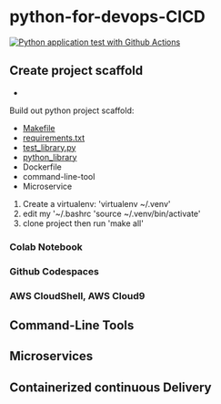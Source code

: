# python-for-devops-CICD
[![Python application test with Github Actions](https://github.com/NikolaGospodjinacki1/python-for-devops-CICD/actions/workflows/main.yml/badge.svg)](https://github.com/NikolaGospodjinacki1/python-for-devops-CICD/actions/workflows/main.yml)
## Create project scaffold
*

Build out python project scaffold:
* [Makefile](https://github.com/NikolaGospodjinacki1/python-for-devops-CICD/blob/main/Makefile)
* [requirements.txt](https://github.com/NikolaGospodjinacki1/python-for-devops-CICD/blob/main/requirements.txt)
* [test_library.py](https://github.com/NikolaGospodjinacki1/python-for-devops-CICD/blob/main/test_devopslib.py)
* [python_library](https://github.com/NikolaGospodjinacki1/python-for-devops-CICD/tree/main/devopslib)
* Dockerfile
* command-line-tool
* Microservice

1. Create a virtualenv: 'virtualenv ~/.venv'
2. edit my '~/.bashrc 'source ~/.venv/bin/activate'
3. clone project then run 'make all'

### Colab Notebook
### Github Codespaces
### AWS CloudShell, AWS Cloud9

## Command-Line Tools
## Microservices
## Containerized continuous Delivery
